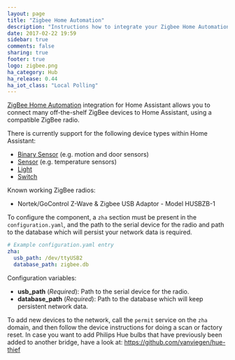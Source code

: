```yaml
---
layout: page
title: "Zigbee Home Automation"
description: "Instructions how to integrate your Zigbee Home Automation within Home Assistant."
date: 2017-02-22 19:59
sidebar: true
comments: false
sharing: true
footer: true
logo: zigbee.png
ha_category: Hub
ha_release: 0.44
ha_iot_class: "Local Polling"
---
```


[ZigBee Home Automation](http://www.zigbee.org/zigbee-for-developers/applicationstandards/zigbeehomeautomation/)
integration for Home Assistant allows you to connect many off-the-shelf ZigBee devices to Home Assistant, using a compatible ZigBee radio.

There is currently support for the following device types within Home Assistant:

- [Binary Sensor](../binary_sensor.zha) (e.g. motion and door sensors)
- [Sensor](../sensor.zha) (e.g. temperature sensors)
- [Light](../light.zha)
- [Switch](../switch.zha)

Known working ZigBee radios:

- Nortek/GoControl Z-Wave & Zigbee USB Adaptor - Model HUSBZB-1

To configure the component, a `zha` section must be present in the `configuration.yaml`,
and the path to the serial device for the radio and path to the database which will persist your network data is required.

```yaml
# Example configuration.yaml entry
zha:
  usb_path: /dev/ttyUSB2
  database_path: zigbee.db
```

Configuration variables:

 - **usb_path** (*Required*): Path to the serial device for the radio.
 - **database_path** (*Required*): Path to the database which will keep persistent network data.

To add new devices to the network, call the `permit` service on the `zha` domain, and then follow the device instructions for doing a scan or factory reset. In case you want to add Philips Hue bulbs that have previously been added to another bridge, have a look at: https://github.com/vanviegen/hue-thief
